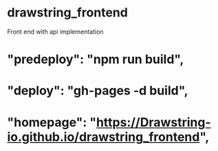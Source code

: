 # drawstring_frontend
Front end with api implementation
# "predeploy": "npm run build",
# "deploy": "gh-pages -d build",
#  "homepage": "https://Drawstring-io.github.io/drawstring_frontend", 